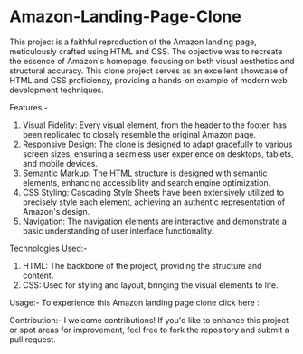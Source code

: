 # Amazon-Landing-Page-Clone
This project is a faithful reproduction of the Amazon landing page, meticulously crafted using HTML and CSS. The objective was to recreate the essence of Amazon's homepage, focusing on both visual aesthetics and structural accuracy. This clone project serves as an excellent showcase of HTML and CSS proficiency, providing a hands-on example of modern web development techniques.

Features:-
1) Visual Fidelity: Every visual element, from the header to the footer, has been replicated to closely resemble the original Amazon page.
2) Responsive Design: The clone is designed to adapt gracefully to various screen sizes, ensuring a seamless user experience on desktops, tablets, and mobile devices.
3) Semantic Markup: The HTML structure is designed with semantic elements, enhancing accessibility and search engine optimization.
4) CSS Styling: Cascading Style Sheets have been extensively utilized to precisely style each element, achieving an authentic representation of Amazon's design.
5) Navigation: The navigation elements are interactive and demonstrate a basic understanding of user interface functionality.

Technologies Used:-
1) HTML: The backbone of the project, providing the structure and content.
2) CSS: Used for styling and layout, bringing the visual elements to life.

Usage:-
To experience this Amazon landing page clone click here : 

Contribution:-
I welcome contributions! If you'd like to enhance this project or spot areas for improvement, feel free to fork the repository and submit a pull request.
